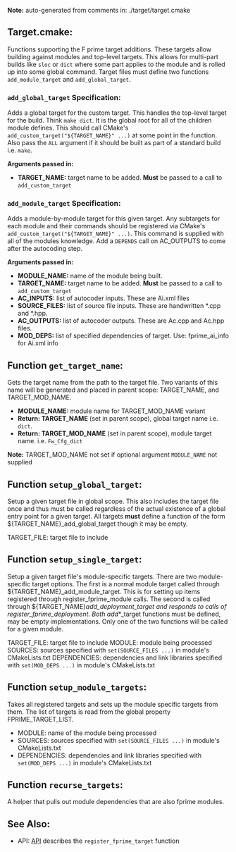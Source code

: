 **Note:** auto-generated from comments in: ./target/target.cmake

## Target.cmake:

Functions supporting the F prime target additions. These targets allow building against modules
and top-level targets. This allows for multi-part builds like `sloc` or `dict` where some part
applies to the module and is rolled up into some global command. Target files must define two
functions `add_module_target` and `add_global_target`.

### `add_global_target` Specification:

Adds a global target for the custom target. This handles the top-level target for the build.
Think `make dict`. It is the global root for all of the children module defines. This should call
CMake's `add_custom_target("${TARGET_NAME}" ...)` at some point in the function. Also pass the
`ALL` argument if it should be built as part of a standard build i.e. `make`.

**Arguments passed in:**
 - **TARGET_NAME:** target name to be added. **Must** be passed to a call to `add_custom_target`

### `add_module_target` Specification:

Adds a module-by-module target for this given target. Any subtargets for each module and their
commands should be registered via CMake's `add_custom_target("${TARGET_NAME}" ...)`. This command
is supplied with all of the modules knowledge. Add a `DEPENDS` call on AC_OUTPUTS to come after
the autocoding step.

**Arguments passed in:**
 - **MODULE_NAME:** name of the module being built.
 - **TARGET_NAME:** target name to be added. **Must** be passed to a call to `add_custom_target`
 - **AC_INPUTS:** list of autocoder inputs. These are Ai.xml files
 - **SOURCE_FILES:** list of source file inputs. These are handwritten *.cpp and *.hpp.
 - **AC_OUTPUTS:** list of autocoder outputs. These are Ac.cpp and Ac.hpp files.
 - **MOD_DEPS:** list of specified dependencies of target. Use: fprime_ai_info for Ai.xml info


## Function `get_target_name`:

Gets the target name from the path to the target file. Two variants of this name will be
generated and placed in parent scope: TARGET_NAME, and TARGET_MOD_NAME.

- **MODULE_NAME:** module name for TARGET_MOD_NAME variant
- **Return: TARGET_NAME** (set in parent scope), global target name i.e. `dict`.
- **Return: TARGET_MOD_NAME** (set in parent scope), module target name. i.e. `Fw_Cfg_dict`

**Note:** TARGET_MOD_NAME not set if optional argument `MODULE_NAME` not supplied


## Function `setup_global_target`:

Setup a given target file in global scope. This also includes the target file once and thus must be called regardless
of the actual existence of a global entry point for a given target. All targets **must** define a function of the form
${TARGET_NAME}_add_global_target though it may be empty.

TARGET_FILE: target file to include


## Function `setup_single_target`:

Setup a given target file's module-specific targets. There are two module-specific target options. The first is a
normal module target called through ${TARGET_NAME}_add_module_target. This is for setting up items registered through
register_fprime_module calls. The second is called through ${TARGET_NAME}_add_deployment_target and responds to calls
of register_fprime_deployment. Both add_*_target functions must be defined, may be empty implementations. Only one of
the two functions will be called for a given module.

TARGET_FILE: target file to include
MODULE: module being processed
SOURCES: sources specified with `set(SOURCE_FILES ...)` in module's CMakeLists.txt
DEPENDENCIES: dependencies and link libraries specified with `set(MOD_DEPS ...)` in module's CMakeLists.txt


## Function `setup_module_targets`:

Takes all registered targets and sets up the module specific targets from them. The list of targets  is read from the
global property FPRIME_TARGET_LIST.

- MODULE: name of the module being processed
- SOURCES: sources specified with `set(SOURCE_FILES ...)` in module's CMakeLists.txt
- DEPENDENCIES: dependencies and link libraries specified with `set(MOD_DEPS ...)` in module's CMakeLists.txt


## Function `recurse_targets`:

A helper that pulls out module dependencies that are also fprime modules.


## See Also:
 - API: [API](../API.md) describes the `register_fprime_target` function


